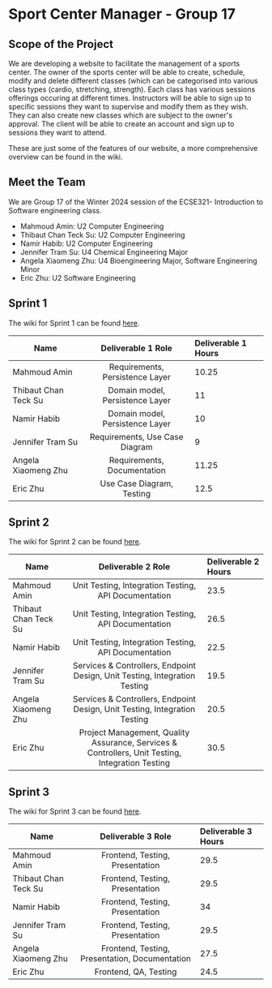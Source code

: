 # Sport Center Manager - Group 17

## Scope of the Project
We are developing a website to facilitate the management of a sports center. The owner of the sports center will be able to create, schedule, modify and delete different classes (which can be categorised into various class types (cardio, stretching, strength). Each class has various sessions offerings occuring at different times. Instructors will be able to sign up to specific sessions they want to supervise and modify them as they wish. They can also create new classes which are subject to the owner's approval. The client will be able to create an account and sign up to sessions they want to attend.

These are just some of the features of our website, a more comprehensive overview can be found in the wiki. 

## Meet the Team
We are Group 17 of the Winter 2024 session of the ECSE321- Introduction to Software engineering class.

- Mahmoud Amin: U2 Computer Engineering
- Thibaut Chan Teck Su: U2 Computer Engineering 
- Namir Habib: U2 Computer Engineering
- Jennifer Tram Su: U4 Chemical Engineering Major
- Angela Xiaomeng Zhu: U4 Bioengineering Major, Software Engineering Minor
- Eric Zhu: U2 Software Engineering  


## Sprint 1
The wiki for Sprint 1 can be found [here](https://github.com/McGill-ECSE321-Winter2024/project-group-17/wiki/Sprint-1:-Report).

| Name          | Deliverable 1 Role | Deliverable 1 Hours 
| ------------- | :-----:|:-----------------|
| Mahmoud Amin   | Requirements, Persistence Layer |10.25 |
| Thibaut Chan Teck Su   | Domain model, Persistence Layer |11|
| Namir Habib | Domain model, Persistence Layer |10|
| Jennifer Tram Su | Requirements, Use Case Diagram |9|
| Angela Xiaomeng Zhu | Requirements, Documentation |11.25|
| Eric Zhu | Use Case Diagram, Testing |12.5|

## Sprint 2
The wiki for Sprint 2 can be found [here](https://github.com/McGill-ECSE321-Winter2024/project-group-17/wiki/Sprint-2:-Report).

| Name          | Deliverable 2 Role | Deliverable 2 Hours 
| ------------- | :-----:|:-----------------|
| Mahmoud Amin   | Unit Testing, Integration Testing, API Documentation |23.5 |
| Thibaut Chan Teck Su   | Unit Testing, Integration Testing, API Documentation |26.5|
| Namir Habib | Unit Testing, Integration Testing, API Documentation |22.5|
| Jennifer Tram Su | Services & Controllers, Endpoint Design, Unit Testing, Integration Testing |19.5|
| Angela Xiaomeng Zhu | Services & Controllers, Endpoint Design, Unit Testing, Integration Testing |20.5|
| Eric Zhu | Project Management, Quality Assurance, Services & Controllers, Unit Testing, Integration Testing |30.5|

## Sprint 3 
The wiki for Sprint 3 can be found [here](https://github.com/McGill-ECSE321-Winter2024/project-group-17/wiki/Sprint-3:-Report).

| Name          | Deliverable 3 Role | Deliverable 3 Hours 
| ------------- | :-----:|:-----------------|
| Mahmoud Amin   | Frontend, Testing, Presentation |29.5 |
| Thibaut Chan Teck Su  | Frontend, Testing, Presentation  |29.5|
| Namir Habib | Frontend, Testing, Presentation |34|
| Jennifer Tram Su | Frontend, Testing, Presentation |29.5|
| Angela Xiaomeng Zhu | Frontend, Testing, Presentation, Documentation |27.5|
| Eric Zhu | Frontend, QA, Testing |24.5|
